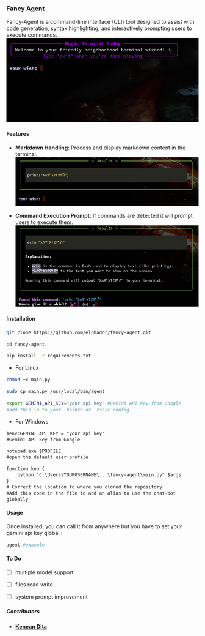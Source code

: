 
### Fancy Agent

Fancy-Agent is a command-line interface (CLI) tool designed to assist with code generation, syntax highlighting, and interactively prompting users to execute commands.
![markown](images/image3.png)

#### Features
- **Markdown Handling**: Process and display markdown content in the terminal.
![markdown](images/image2.png)

- **Command Execution Prompt**: If commands are detected it will prompt users to execute them.
![excution](images/image.png)

#### Installation

```bash
git clone https://github.com/elphador/fancy-agent.git
```
```bash
cd fancy-agent
```
```bash
pip install -r requirements.txt
```

- For Linux
```bash
chmod +x main.py
```

```bash
sudo cp main.py /usr/local/bin/agent
```

```bash
export GEMINI_API_KEY="your api key" #Gemini API key from Google 
#add this in to your .bashrc or .zshrc config 
```

- For Windows
```pwsh
$env:GEMINI_API_KEY = "your api key"
#Gemini API key from Google
```
```pwsh
notepad.exe $PROFILE
#open the default user profile
```
```pwsh
function ken {
    python "C:\Users\YOURUSERNAME\...\fancy-agent\main.py" $args
}
# Correct the location to where you cloned the repository
#Add this code in the file to add an alias to use the chat-bot globally
```
 
#### Usage

Once installed, you can call it from anywhere but you have to set your gemini api key global :


``` bash
agent #example 
```

#### To Do
- [ ] multiple model support
- [ ] files read write 
- [ ] system prompt improvement


##### Contributors
- [**Kenean Dita**](https://github.com/KeneanDita/)
